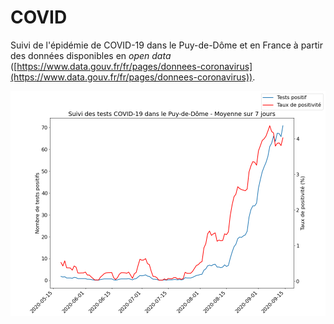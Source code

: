 # COVID
Suivi de l'épidémie de COVID-19 dans le Puy-de-Dôme et en France à partir des données disponibles en *open data* ([https://www.data.gouv.fr/fr/pages/donnees-coronavirus](https://www.data.gouv.fr/fr/pages/donnees-coronavirus)).

![](test_covid_63.png?raw=true)
